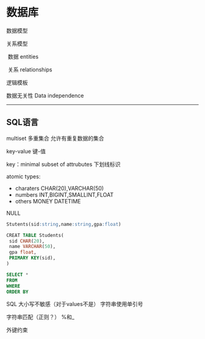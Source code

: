# 数据库

数据模型

关系模型

​	数据 entities

​	关系 relationships

逻辑模板

数据无关性 Data independence

---

## SQL语言

multiset 多重集合 允许有重复数据的集合

key-value 键-值

key：minimal subset of attrubutes 下划线标识

atomic types:

- charaters CHAR(20),VARCHAR(50)
- numbers INT,BIGINT,SMALLINT,FLOAT
- others MONEY DATETIME

NULL

```sql
Stutents(sid:string,name:string,gpa:float)

CREAT TABLE Students(
 sid CHAR(20),
 name VARCHAR(50),
 gpa float,
 PRIMARY KEY(sid),
)

SELECT *
FROM 
WHERE
ORDER BY 
```

SQL 大小写不敏感（对于values不是） 字符串使用单引号

字符串匹配（正则？） %和_

外键约束